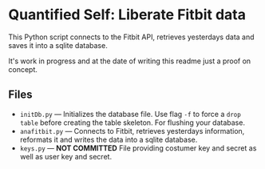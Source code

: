 # Quantified Self: Liberate Fitbit data

This Python script connects to the Fitbit API, retrieves yesterdays data and saves it into a sqlite database.

It's work in progress and at the date of writing this readme just a proof on concept.

## Files
  * `initDb.py` — Initializes the database file. Use flag `-f` to force a `drop table` before creating the table skeleton. For flushing your database.
  * `anafitbit.py` — Connects to Fitbit, retrieves yesterdays information, reformats it and writes the data into a sqlite database.
  * `keys.py` — **NOT COMMITTED** File providing costumer key and secret as well as user key and secret.
